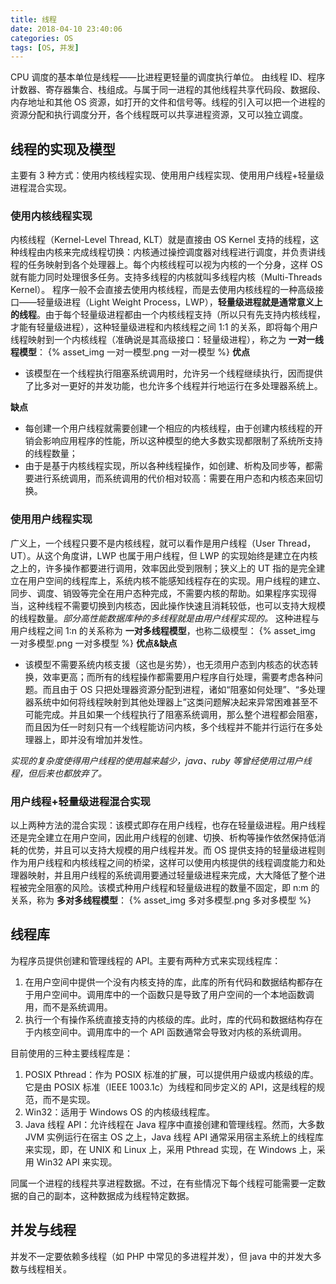 ```yaml
---
title: 线程
date: 2018-04-10 23:40:06
categories: OS
tags: [OS, 并发]
---
```

CPU 调度的基本单位是线程——比进程更轻量的调度执行单位。
由线程 ID、程序计数器、寄存器集合、栈组成。与属于同一进程的其他线程共享代码段、数据段、内存地址和其他 OS 资源，如打开的文件和信号等。线程的引入可以把一个进程的资源分配和执行调度分开，各个线程既可以共享进程资源，又可以独立调度。

## 线程的实现及模型
主要有 3 种方式：使用内核线程实现、使用用户线程实现、使用用户线程+轻量级进程混合实现。

### 使用内核线程实现
内核线程（Kernel-Level Thread, KLT）就是直接由 OS Kernel 支持的线程，这种线程由内核来完成线程切换：内核通过操控调度器对线程进行调度，并负责讲线程的任务映射到各个处理器上。每个内核线程可以视为内核的一个分身，这样 OS 就有能力同时处理很多任务。支持多线程的内核就叫多线程内核（Multi-Threads Kernel）。
程序一般不会直接去使用内核线程，而是去使用内核线程的一种高级接口——轻量级进程（Light Weight Process，LWP），**轻量级进程就是通常意义上的线程**。由于每个轻量级进程都由一个内核线程支持（所以只有先支持内核线程，才能有轻量级进程），这种轻量级进程和内核线程之间 1:1 的关系，即将每个用户线程映射到一个内核线程（准确说是其高级接口：轻量级进程），称之为 **一对一线程模型**：
{% asset_img 一对一模型.png 一对一模型 %}
**优点**
* 该模型在一个线程执行阻塞系统调用时，允许另一个线程继续执行，因而提供了比多对一更好的并发功能，也允许多个线程并行地运行在多处理器系统上。

**缺点**
* 每创建一个用户线程就需要创建一个相应的内核线程，由于创建内核线程的开销会影响应用程序的性能，所以这种模型的绝大多数实现都限制了系统所支持的线程数量；
* 由于是基于内核线程实现，所以各种线程操作，如创建、析构及同步等，都需要进行系统调用，而系统调用的代价相对较高：需要在用户态和内核态来回切换。

### 使用用户线程实现
广义上，一个线程只要不是内核线程，就可以看作是用户线程（User Thread，UT）。从这个角度讲，LWP 也属于用户线程，但 LWP 的实现始终是建立在内核之上的，许多操作都要进行调用，效率因此受到限制；狭义上的 UT 指的是完全建立在用户空间的线程库上，系统内核不能感知线程存在的实现。用户线程的建立、同步、调度、销毁等完全在用户态种完成，不需要内核的帮助。如果程序实现得当，这种线程不需要切换到内核态，因此操作快速且消耗较低，也可以支持大规模的线程数量。_部分高性能数据库种的多线程就是由用户线程实现的。_ 这种进程与用户线程之间 1:n 的关系称为 **一对多线程模型**，也称二级模型：
{% asset_img 一对多模型.png 一对多模型 %}
**优点&缺点**
* 该模型不需要系统内核支援（这也是劣势），也无须用户态到内核态的状态转换，效率更高；而所有的线程操作都需要用户程序自行处理，需要考虑各种问题。而且由于 OS 只把处理器资源分配到进程，诸如“阻塞如何处理”、“多处理器系统中如何将线程映射到其他处理器上”这类问题解决起来异常困难甚至不可能完成。并且如果一个线程执行了阻塞系统调用，那么整个进程都会阻塞，而且因为任一时刻只有一个线程能访问内核，多个线程并不能并行运行在多处理器上，即并没有增加并发性。

_实现的复杂度使得用户线程的使用越来越少，java、ruby 等曾经使用过用户线程，但后来也都放弃了。_

### 用户线程+轻量级进程混合实现
以上两种方法的混合实现：该模式即存在用户线程，也存在轻量级进程。用户线程还是完全建立在用户空间，因此用户线程的创建、切换、析构等操作依然保持低消耗的优势，并且可以支持大规模的用户线程并发。而 OS 提供支持的轻量级进程则作为用户线程和内核线程之间的桥梁，这样可以使用内核提供的线程调度能力和处理器映射，并且用户线程的系统调用要通过轻量级进程来完成，大大降低了整个进程被完全阻塞的风险。该模式种用户线程和轻量级进程的数量不固定，即 n:m 的关系，称为 **多对多线程模型**：
{% asset_img 多对多模型.png 多对多模型 %}


## 线程库
为程序员提供创建和管理线程的 API。主要有两种方式来实现线程库：
1. 在用户空间中提供一个没有内核支持的库，此库的所有代码和数据结构都存在于用户空间中。调用库中的一个函数只是导致了用户空间的一个本地函数调用，而不是系统调用。
2. 执行一个有操作系统直接支持的内核级的库。此时，库的代码和数据结构存在于内核空间中。调用库中的一个 API 函数通常会导致对内核的系统调用。

目前使用的三种主要线程库是：
1. POSIX Pthread：作为 POSIX 标准的扩展，可以提供用户级或内核级的库。它是由 POSIX 标准（IEEE 1003.1c）为线程和同步定义的 API，这是线程的规范，而不是实现。
2. Win32：适用于 Windows OS 的内核级线程库。
3. Java 线程 API：允许线程在 Java 程序中直接创建和管理线程。然而，大多数 JVM 实例运行在宿主 OS 之上，Java 线程 API 通常采用宿主系统上的线程库来实现，即，在 UNIX 和 Linux 上，采用 Pthread 实现，在 Windows 上，采用 Win32 API 来实现。

同属一个进程的线程共享进程数据。不过，在有些情况下每个线程可能需要一定数据的自己的副本，这种数据成为线程特定数据。


## 并发与线程
并发不一定要依赖多线程（如 PHP 中常见的多进程并发），但 java 中的并发大多数与线程相关。